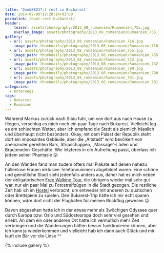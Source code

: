 ```yaml
---
title: 'Don&#8217;t rest in Bucharest'
date: 2014-09-09T19:28:14+02:00
permalink: /dont-rest-bucharest/
header:
    teaser: assets/photography/2013_08_rumaenien/Rumaenien_755.jpg
    overlay_image: assets/photography/2013_08_rumaenien/Rumaenien_755.jpg
gallery:
  - url: assets/photography/2013_08_rumaenien/Rumaenien_716.jpg
    image_path: thumbnails/photography/2013_08_rumaenien/Rumaenien_716.jpg
  - url: assets/photography/2013_08_rumaenien/Rumaenien_755.jpg
    image_path: thumbnails/photography/2013_08_rumaenien/Rumaenien_755.jpg
  - url: assets/photography/2013_08_rumaenien/Rumaenien_732.jpg
    image_path: thumbnails/photography/2013_08_rumaenien/Rumaenien_732.jpg
  - url: assets/photography/2013_08_rumaenien/Rumaenien_790.jpg
    image_path: thumbnails/photography/2013_08_rumaenien/Rumaenien_790.jpg
  - url: assets/photography/2013_08_rumaenien/Rumaenien_701.jpg
    image_path: thumbnails/photography/2013_08_rumaenien/Rumaenien_701.jpg
categories:
  - Unterwegs
tags:
  - Bukarest
  - Rumänien
---
```

Während Markus zurück nach Sibiu fuhr, um von dort aus nach Hause zu fliegen, verschlug es mich noch ein paar Tage nach Bukarest. 
Vielleicht lag es am schlechten Wetter, aber ich empfand die Stadt als ziemlich hässlich und überhaupt nicht besonders. 
Okay, mit dem Palast der Republik steht dort ein imposantes Gebäude, aber die „Altstadt“ wird bevölkert von 
aneinander gereihten Bars, Stripschuppen, „Massage“-Läden und Brautmoden-Geschäfte. 
Wie letzteres in die Aufreihung passt, überlass ich jedem seiner Phantasie 😛

An den Wänden fand man zudem öfters mal Plakate auf denen nahezu hüllenlose Frauen inklusive Telefonnummern abgebildet waren. 
Eine schöne und gemütliche Stadt sieht jedenfalls anders aus, 
daher hat es mich neben der obligatorischen [Free Walking Tour](http://guided-bucharest.com/free_tour.html), die übrigens wieder mal sehr gut war, 
nur ein paar Mal zu Fotostreifzügen in die Stadt gezogen. Die restliche Zeit hab ich im [Hostel](http://www.explorershostel.ro) verbracht, 
um entweder mit anderen zu quatschen oder Brettspiele zu spielen. Den Bukarest-Trip hätte ich mir echt sparen können, 
wäre dort nicht der Flughafen für meinen Rückflug gewesen 😉

Davon abgesehen hatte ich in der etwas mehr als 3wöchigen Odyssee quer durch Europa bzw. Oslo und Südosteuropa doch sehr viel gesehen und erlebt. 
An dem ein oder anderen Ort hätte ich vermutlich mehr Zeit verbringen und die Wanderungen hätten besser funktionieren können, 
aber ich kann ja wiederkommen und vielleicht hab ich dann auch Glück und mir lauft ein Bär vor die Linse ^^

{% include gallery %}